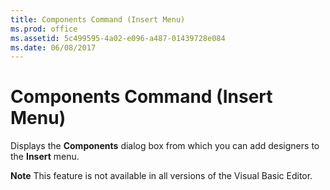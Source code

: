 ```yaml
---
title: Components Command (Insert Menu)
ms.prod: office
ms.assetid: 5c499595-4a02-e096-a487-01439728e084
ms.date: 06/08/2017
---
```



# Components Command (Insert Menu)

Displays the **Components** dialog box from which you can add designers to the **Insert** menu.


 **Note**  This feature is not available in all versions of the Visual Basic Editor.


